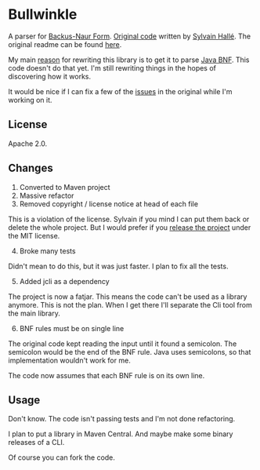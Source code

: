 
# Bullwinkle

A parser for [Backus-Naur Form](http://en.wikipedia.org/wiki/Backus-Naur_form).
[Original code](https://github.com/sylvainhalle/Bullwinkle) written by [Sylvain Hallé](http://leduotang.ca/sylvain).
The original readme can be found [here]().

My main [reason](https://github.com/sylvainhalle/Bullwinkle/issues/14) for rewriting this library is to get it to parse [Java BNF](https://cs.au.dk/~amoeller/RegAut/JavaBNF.html).
This code doesn't do that yet.
I'm still rewriting things in the hopes of discovering how it works.

It would be nice if I can fix a few of the [issues](https://github.com/sylvainhalle/Bullwinkle/issues) in the original while I'm working on it.

## License

Apache 2.0.

## Changes

1. Converted to Maven project
2. Massive refactor
3. Removed copyright / license notice at head of each file

This is a violation of the license. 
Sylvain if you mind I can put them back or delete the whole project.
But I would prefer if you [release the project](https://github.com/sylvainhalle/Bullwinkle/issues/13) under the MIT license.

4. Broke many tests

Didn't mean to do this, but it was just faster.
I plan to fix all the tests.

5. Added jcli as a dependency

The project is now a fatjar.
This means the code can't be used as a library anymore.
This is not the plan.
When I get there I'll separate the Cli tool from the main library.

6. BNF rules must be on single line

The original code kept reading the input until it found a semicolon.
The semicolon would be the end of the BNF rule.
Java uses semicolons, so that implementation wouldn't work for me.

The code now assumes that each BNF rule is on its own line.

## Usage

Don't know.
The code isn't passing tests and I'm not done refactoring.

I plan to put a library in Maven Central.
And maybe make some binary releases of a CLI.

Of course you can fork the code.

